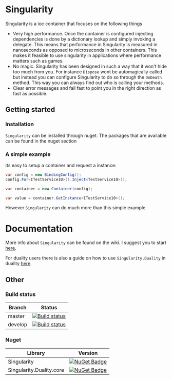 # Singularity
Singularity is a ioc container that focuses on the following things
- Very high performance. Once the container is configured injecting dependencies is done by a dictionary lookup and simply invoking a delegate. This means that performance in Singularity is measured in nanoseconds as opposed to microseconds in other containers. This makes it feasible to use singularity in applications where performance matters such as games. 
- No magic. Singularity has been designed in such a way that it won't hide too much from you. For instance `Dispose` wont be automagically called but instead you can configure Singularity to do so through the `OnDeath` method. This way you can always find out who is calling your methods.
- Clear error messages and fail fast to point you in the right direction as fast as possible.

## Getting started
### Installation
`Singularity` can be installed through nuget. The packages that are available can be found in the nuget section 

### A simple example
Its easy to setup a container and request a instance:
```cs
var config = new BindingConfig();
config.For<ITestService10>().Inject<TestService10>();

var container = new Container(config);

var value = container.GetInstance<ITestService10>();
```
However `Singularity` can do much more than this simple example

# Documentation
More info about `Singularity` can be found on the wiki. I suggest you to start [here](https://github.com/Barsonax/Singularity/wiki/Configuring-Dependencies). 

For duality users there is also a guide on how to use `Singularity.Duality` in duality [here](https://github.com/Barsonax/Singularity/wiki/Using-Singularity-in-Duality).

## Other
### Build status
| Branch | Status |
|-------------|--------|
| master      | [![Build status](https://ci.appveyor.com/api/projects/status/7fp2lnmhmgld0l37/branch/master?svg=true)](https://ci.appveyor.com/project/Barsonax/singularity/branch/master) |
| develop      | [![Build status](https://ci.appveyor.com/api/projects/status/7fp2lnmhmgld0l37/branch/develop?svg=true)](https://ci.appveyor.com/project/Barsonax/singularity/branch/develop) |

### Nuget

| Library | Version |
|-------------|--------|
| Singularity      | [![NuGet Badge](https://buildstats.info/nuget/Singularity)](https://www.nuget.org/packages/Singularity/) |
| Singularity.Duality.core      | [![NuGet Badge](https://buildstats.info/nuget/Singularity.Duality.core)](https://www.nuget.org/packages/Singularity.Duality.core/)|
